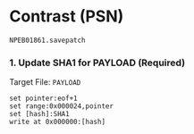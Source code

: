 #  Contrast (PSN) 

`NPEB01861.savepatch`

### 1. Update SHA1 for PAYLOAD (Required)

Target File: `PAYLOAD`

```
set pointer:eof+1
set range:0x000024,pointer
set [hash]:SHA1
write at 0x000000:[hash]
```

